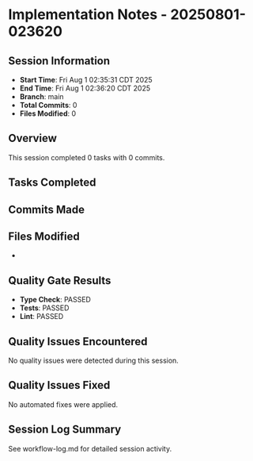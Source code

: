 # Implementation Notes - 20250801-023620

## Session Information

- **Start Time**: Fri Aug 1 02:35:31 CDT 2025
- **End Time**: Fri Aug 1 02:36:20 CDT 2025
- **Branch**: main
- **Total Commits**: 0
- **Files Modified**: 0

## Overview

This session completed 0 tasks with 0 commits.

## Tasks Completed

## Commits Made

## Files Modified

-

## Quality Gate Results

- **Type Check**: PASSED
- **Tests**: PASSED
- **Lint**: PASSED

## Quality Issues Encountered

No quality issues were detected during this session.

## Quality Issues Fixed

No automated fixes were applied.

## Session Log Summary

See workflow-log.md for detailed session activity.
